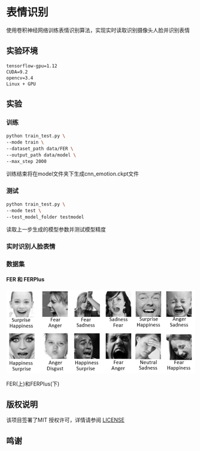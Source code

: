 # 表情识别

使用卷积神经网络训练表情识别算法，实现实时读取识别摄像头人脸并识别表情

## 实验环境

```
tensorflow-gpu=1.12
CUDA=9.2
opencv=3.4
Linux + GPU
```

## 实验

### 训练

```bash
python train_test.py \
--mode train \
--dataset_path data/FER \
--output_path data/model \
--max_step 2000
```
训练结束将在model文件夹下生成cnn_emotion.ckpt文件

### 测试

```bash
python train_test.py \
--mode test \
--test_model_folder testmodel
```
读取上一步生成的模型参数并测试模型精度

### 实时识别人脸表情

### 数据集

#### FER 和 FERPlus

![FERvsFER+](https://github.com/wangz49777/Emotion_recognition/blob/branch1/src/FER%2BvsFER.png)

FER(上)和FERPlus(下)

## 版权说明

该项目签署了MIT 授权许可，详情请参阅 [LICENSE](LICENSE)

## 鸣谢

